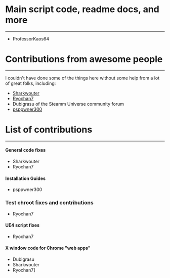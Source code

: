 # Main script code, readme docs, and more
***
- ProfessorKaos64

# Contributions from awesome people
***
I couldn't have done some of the things here without some help from a lot of great folks, including:
* [Sharkwouter](https://github.com/sharkwouter)
* [Ryochan7](https://github.com/Ryochan7)
* Dubigrasu of the Steamm Universe community forum
* [psppwner300](https://github.com/psppwner300)

# List of contributions
***

#### General code fixes
* Sharkwouter
* Ryochan7

#### Installation Guides
* psppwner300

### Test chroot fixes and contributions
* Ryochan7

#### UE4 script fixes
* Ryochan7

#### X window code for Chrome "web apps"
* Dubigrasu
* Sharkwouter
* Ryochan7]
